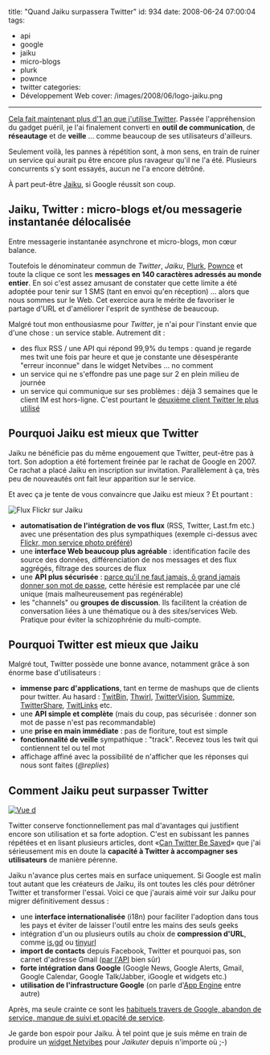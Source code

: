 title: "Quand Jaiku surpassera Twitter"
id: 934
date: 2008-06-24 07:00:04
tags:
- api
- google
- jaiku
- micro-blogs
- plurk
- pownce
- twitter
categories:
- Développement Web
cover: /images/2008/06/logo-jaiku.png
---

[Cela fait maintenant plus d'1 an que j'utilise Twitter](https://oncletom.io/2007/06/01/twitter-gtwitter/). Passée l'appréhension du gadget puéril, je l'ai finalement converti en **outil de communication**, de **réseautage** et de **veille** ... comme beaucoup de ses utilisateurs d'ailleurs.

Seulement voilà, les pannes à répétition sont, à mon sens, en train de ruiner un service qui aurait pu être encore plus ravageur qu'il ne l'a été. Plusieurs concurrents s'y sont essayés, aucun ne l'a encore détrôné.

À part peut-être [Jaiku](http://jaiku.com/), si Google réussit son coup.

<!--more-->

## Jaiku, Twitter : micro-blogs et/ou messagerie instantanée délocalisée

Entre messagerie instantanée asynchrone et micro-blogs, mon cœur balance.

Toutefois le dénominateur commun de _Twitter_, _Jaiku_, [Plurk](http://plurk.com/), [Pownce](http://pownce.com) et toute la clique ce sont les **messages en 140 caractères adressés au monde entier**.
En soi c'est assez amusant de constater que cette limite a été adoptée pour tenir sur 1 SMS (tant en envoi qu'en réception) ... alors que nous sommes sur le Web. Cet exercice aura le mérite de favoriser le partage d'URL et d'améliorer l'esprit de synthèse de beaucoup.

Malgré tout mon enthousiasme pour _Twitter_, je n'ai pour l'instant envie que d'une chose : un service stable. Autrement dit :

*   des flux RSS / une API qui répond 99,9% du temps : quand je regarde mes twit une fois par heure et que je constante une désespérante "erreur inconnue" dans le widget Netvibes ... no comment
*   un service qui ne s'effondre pas une page sur 2 en plein milieu de journée
*   un service qui communique sur ses problèmes : déjà 3 semaines que le client IM est hors-ligne. C'est pourtant le [deuxième client Twitter le plus utilisé](http://www.readwriteweb.com/archives/top_twitter_clients_definitive_list.php)

## Pourquoi Jaiku est mieux que Twitter

Jaiku ne bénéficie pas du même engouement que Twitter, peut-être pas à tort. Son adoption a été fortement freinée par le rachat de Google en 2007\. Ce rachat a placé Jaiku en inscription sur invitation.
Parallèlement à ça, très peu de nouveautés ont fait leur apparition sur le service.

Et avec ça je tente de vous convaincre que Jaiku est mieux ? Et pourtant :

![Flux Flickr sur Jaiku](/images/2008/06/jaiku-flickr.png "Flux Flickr sur Jaiku")

*   **automatisation de l'intégration de vos flux** (RSS, Twitter, Last.fm etc.) avec une présentation des plus sympathiques (exemple ci-dessus avec [Flickr, mon service photo préféré](https://oncletom.io/2008/03/18/flickr-le-site-ideal-pour-partager-ses-photos/))
*   une **interface Web beaucoup plus agréable** : identification facile des source des données, différenciation de nos messages et des flux aggrégés, filtrage des sources de flux
*   une **API plus sécurisée** : [parce qu'il ne faut jamais, ô grand jamais donner son mot de passe](http://www.codinghorror.com/blog/archives/001128.html), cette hérésie est remplacée par une clé unique (mais malheureusement pas regénérable)
*   les "channels" ou **groupes de discussion**. Ils facilitent la création de conversation liées à une thématique ou à des sites/services Web. Pratique pour éviter la schizophrénie du multi-compte.

## Pourquoi Twitter est mieux que Jaiku

Malgré tout, Twitter possède une bonne avance, notamment grâce à son énorme base d'utilisateurs :

*   **immense parc d'applications**, tant en terme de mashups que de clients pour twitter. Au hasard : [TwitBin](http://www.twitbin.com/), [Thwirl](http://www.twhirl.org/), [TwitterVision](http://twittervision.com/), [Summize](http://summize.com/), [TwitterShare](http://www.phoreo.com/twittershare/), [TwitLinks](http://twitlinks.com/) etc.
*   une **API simple et complète** (mais du coup, pas sécurisée : donner son mot de passe n'est pas recommandable)
*   une **prise en main immédiate** : pas de fioriture, tout est simple
*   **fonctionnalité de veille** sympathique : "track". Recevez tous les twit qui contiennent tel ou tel mot
*   affichage affiné avec la possibilité de n'afficher que les réponses qui nous sont faites (_@replies_)

## Comment Jaiku peut surpasser Twitter

[![Vue d](/images/2008/06/jaiku-overview-300x159.png "Vue d")](/images/2008/06/jaiku-overview.png)

Twitter conserve fonctionnellement pas mal d'avantages qui justifient encore son utilisation et sa forte adoption. C'est en subissant les pannes répétées et en lisant plusieurs articles, dont «[Can Twitter Be Saved](http://www.readwriteweb.com/archives/can_twitter_be_saved.php)» que j'ai sérieusement mis en doute la **capacité à Twitter à accompagner ses utilisateurs** de manière pérenne.

Jaiku n'avance plus certes mais en surface uniquement. Si Google est malin tout autant que les créateurs de Jaiku, ils ont toutes les clés pour détrôner Twitter et transformer l'essai.
Voici ce que j'aurais aimé voir sur Jaiku pour migrer définitivement dessus :

*   une **interface internationalisée** (i18n) pour faciliter l'adoption dans tous les pays et éviter de laisser l'outil entre les mains des seuls geeks
*   intégration d'un ou plusieurs outils au choix de **compression d'URL**, comme [is.gd](http://is.gd) ou [tinyurl](http://tinyurl.com)
*   **import de contacts** depuis Facebook, Twitter et pourquoi pas, son carnet d'adresse Gmail ([par l'API](http://code.google.com/apis/contacts/ "Google Contacts API") bien sûr)
*   **forte intégration dans Google** (Google News, Google Alerts, Gmail, Google Calendar, Google Talk/Jabber, iGoogle et widgets etc.)
*   **utilisation de l'infrastructure Google** (on parle d'[App Engine](http://code.google.com/appengine/) entre autre)

Après, ma seule crainte ce sont les [habituels travers de Google, abandon de service, manque de suivi et opacité de service](https://oncletom.io/2008/03/11/google-ange-demon-vie-numerique/).

Je garde bon espoir pour Jaiku. À tel point que je suis même en train de produire un [widget Netvibes](https://oncletom.io/code/netvibes/ "widget Netvibes pour Jaiku") pour _Jaikuter_ depuis n'importe où ;-)